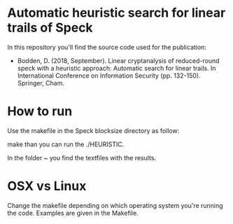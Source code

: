 # Automatic heuristic search for linear trails of Speck

In this repository you'll find the source code used for the publication:
* Bodden, D. (2018, September). Linear cryptanalysis of reduced-round speck with a heuristic approach: Automatic search for linear trails. In International Conference on Information Security (pp. 132-150). Springer, Cham.

# How to run

Use the makefile in the Speck blocksize directory as follow:

make
than you can run the ./HEURISTIC.

In the folder ~ you find the textfiles with the results.

# OSX vs Linux

Change the makefile depending on which operating system you're running the code. Examples are given in the Makefile.